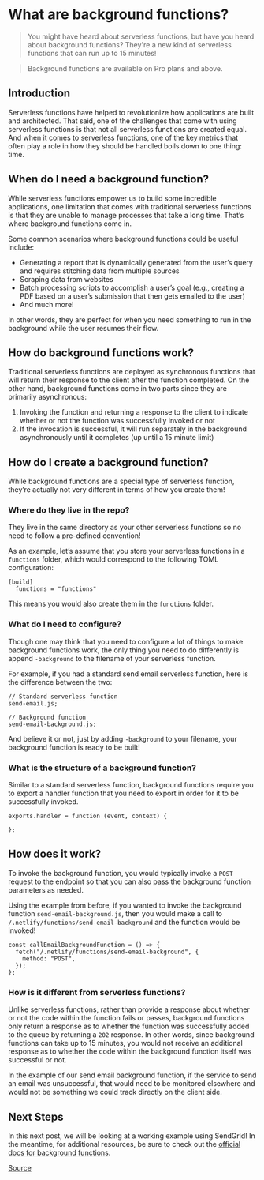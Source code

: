 # What are background functions?

> You might have heard about serverless functions, but have you heard about background functions? They're a new kind of serverless functions that can run up to 15 minutes!

> Background functions are available on Pro plans and above.

Introduction
------------

Serverless functions have helped to revolutionize how applications are built and architected. That said, one of the challenges that come with using serverless functions is that not all serverless functions are created equal. And when it comes to serverless functions, one of the key metrics that often play a role in how they should be handled boils down to one thing: time.

When do I need a background function?
-------------------------------------

While serverless functions empower us to build some incredible applications, one limitation that comes with traditional serverless functions is that they are unable to manage processes that take a long time. That’s where background functions come in.

Some common scenarios where background functions could be useful include:

*   Generating a report that is dynamically generated from the user’s query and requires stitching data from multiple sources
*   Scraping data from websites
*   Batch processing scripts to accomplish a user’s goal (e.g., creating a PDF based on a user’s submission that then gets emailed to the user)
*   And much more!

In other words, they are perfect for when you need something to run in the background while the user resumes their flow.

How do background functions work?
---------------------------------

Traditional serverless functions are deployed as synchronous functions that will return their response to the client after the function completed. On the other hand, background functions come in two parts since they are primarily asynchronous:

1.  Invoking the function and returning a response to the client to indicate whether or not the function was successfully invoked or not
2.  If the invocation is successful, it will run separately in the background asynchronously until it completes (up until a 15 minute limit)

How do I create a background function?
--------------------------------------

While background functions are a special type of serverless function, they’re actually not very different in terms of how you create them!

### Where do they live in the repo?

They live in the same directory as your other serverless functions so no need to follow a pre-defined convention!

As an example, let’s assume that you store your serverless functions in a `functions` folder, which would correspond to the following TOML configuration:

    [build]
      functions = "functions"
    

This means you would also create them in the `functions` folder.

### What do I need to configure?

Though one may think that you need to configure a lot of things to make background functions work, the only thing you need to do differently is append `-background` to the filename of your serverless function.

For example, if you had a standard send email serverless function, here is the difference between the two:

    // Standard serverless function
    send-email.js;
    
    // Background function
    send-email-background.js;
    

And believe it or not, just by adding `-background` to your filename, your background function is ready to be built!

### What is the structure of a background function?

Similar to a standard serverless function, background functions require you to export a handler function that you need to export in order for it to be successfully invoked.

    exports.handler = function (event, context) {
      
    };
    

How does it work?
-----------------

To invoke the background function, you would typically invoke a `POST` request to the endpoint so that you can also pass the background function parameters as needed.

Using the example from before, if you wanted to invoke the background function `send-email-background.js`, then you would make a call to `/.netlify/functions/send-email-background` and the function would be invoked!

    
    const callEmailBackgroundFunction = () => {
      fetch("/.netlify/functions/send-email-background", {
        method: "POST",
      });
    };
    

### How is it different from serverless functions?

Unlike serverless functions, rather than provide a response about whether or not the code within the function fails or passes, background functions only return a response as to whether the function was successfully added to the queue by returning a `202` response. In other words, since background functions can take up to 15 minutes, you would not receive an additional response as to whether the code within the background function itself was successful or not.

In the example of our send email background function, if the service to send an email was unsuccessful, that would need to be monitored elsewhere and would not be something we could track directly on the client side.

Next Steps
----------

In this next post, we will be looking at a working example using SendGrid! In the meantime, for additional resources, be sure to check out the [official docs for background functions](https://docs.netlify.com/functions/background-functions/).


[Source](https://www.netlify.com/blog/2021/01/07/what-are-background-functions/)